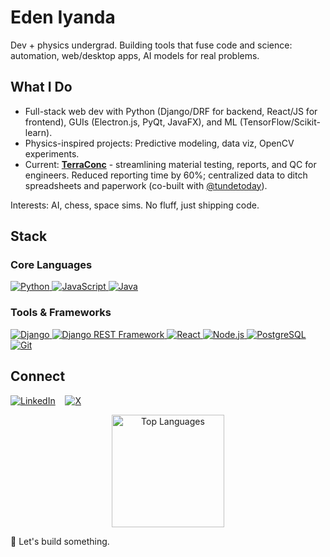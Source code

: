 # Eden Iyanda

Dev + physics undergrad. Building tools that fuse code and science: automation, web/desktop apps, AI models for real problems.

## What I Do
- Full-stack web dev with Python (Django/DRF for backend, React/JS for frontend), GUIs (Electron.js, PyQt, JavaFX), and ML (TensorFlow/Scikit-learn).
- Physics-inspired projects: Predictive modeling, data viz, OpenCV experiments.
- Current: [**TerraConc**](https://terracorn.com/products/) - streamlining material testing, reports, and QC for engineers. Reduced reporting time by 60%; centralized data to ditch spreadsheets and paperwork (co-built with [@tundetoday](https://github.com/tundetoday)).
  
Interests: AI, chess, space sims. No fluff, just shipping code.

## Stack
### Core Languages
<div align="left ">
  <a href="https://www.python.org/" target="_blank">
    <img src="https://img.shields.io/badge/Python-3776AB?style=for-the-badge&logo=python&logoColor=white" alt="Python" />
  </a>
  <a href="https://developer.mozilla.org/en-US/docs/Web/JavaScript" target="_blank">
    <img src="https://img.shields.io/badge/JavaScript-F7DF1E?style=for-the-badge&logo=javascript&logoColor=black" alt="JavaScript" />
  </a>
  <a href="https://www.java.com/" target="_blank">
    <img src="https://img.shields.io/badge/Java-ED8B00?style=for-the-badge&logo=java&logoColor=white" alt="Java" />
  </a>
</div>

### Tools & Frameworks

  <a href="https://www.djangoproject.com/" target="_blank">
    <img src="https://img.shields.io/badge/Django-092E20?style=for-the-badge&logo=django&logoColor=white" alt="Django" />
  </a>
  <a href="https://www.django-rest-framework.org/" target="_blank">
    <img src="https://img.shields.io/badge/Django%20REST%20Framework-092E20?style=for-the-badge&logo=django&logoColor=white" alt="Django REST Framework" />
  </a>
  <a href="https://reactjs.org/" target="_blank">
    <img src="https://img.shields.io/badge/React-20232A?style=for-the-badge&logo=react&logoColor=%2361DAFB" alt="React" />
  </a>
  <a href="https://nodejs.org/" target="_blank">
    <img src="https://img.shields.io/badge/Node.js-43853D?style=for-the-badge&logo=node.js&logoColor=white" alt="Node.js" />
  </a>
  <a href="https://www.postgresql.org/" target="_blank">
    <img src="https://img.shields.io/badge/PostgreSQL-316192?style=for-the-badge&logo=postgresql&logoColor=white" alt="PostgreSQL" />
  </a>
  <a href="https://git-scm.com/" target="_blank">
    <img src="https://img.shields.io/badge/Git-F05032?style=for-the-badge&logo=git&logoColor=white" alt="Git" />
  </a>


## Connect
[![LinkedIn](https://img.shields.io/badge/LinkedIn-0077B5?style=for-the-badge&logo=linkedin&logoColor=white)](https://www.linkedin.com/in/edeniyanda/) 
&nbsp;&nbsp;
[![X](https://img.shields.io/badge/X-000?style=for-the-badge&logo=x&logoColor=white)](https://x.com/EdenTechie)

<div align="center">
<img src="https://github-readme-stats.vercel.app/api/top-langs/?username=edeniyanda&layout=donut&langs_count=5&theme=radical" alt="Top Languages" height="180">
</div>

🚀 Let's build something.
